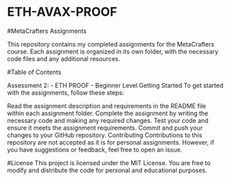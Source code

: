 # ETH-AVAX-PROOF  
#MetaCrafters Assignments

This repository contains my completed assignments for the MetaCrafters course. Each assignment is organized in its own folder, with the necessary code files and any additional resources.

#Table of Contents

Assessment 2: - ETH PROOF - Beginner Level
Getting Started
To get started with the assignments, follow these steps:

Read the assignment description and requirements in the README file within each assignment folder.
Complete the assignment by writing the necessary code and making any required changes.
Test your code and ensure it meets the assignment requirements.
Commit and push your changes to your GitHub repository.
Contributing
Contributions to this repository are not accepted as it is for personal assignments. However, if you have suggestions or feedback, feel free to open an issue.

#License
This project is licensed under the MIT License. You are free to modify and distribute the code for personal and educational purposes.

